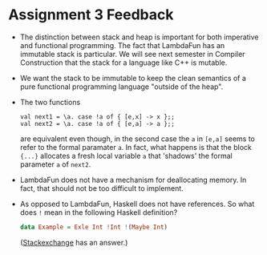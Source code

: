 # Assignment 3 Feedback

- The distinction between stack and heap is important for both imperative and functional programming. The fact that LambdaFun has an immutable stack is particular. We will see next semester in Compiler Construction that the stack for a language like C++ is mutable.

- We want the stack to be immutable to keep the clean semantics of a pure functional programming language "outside of the heap".

- The two functions

    ```
    val next1 = \a. case !a of { [e,x] -> x };;
    val next2 = \a. case !a of { [e,a] -> a };;
    ```

    are equivalent even though, in the second case the `a` in `[e,a]` seems to refer to the formal paramater `a`. In fact, what happens is that the block `{...}` allocates a fresh local variable `a` that 'shadows' the formal parameter `a` of `next2`.

    <!--
    Let us take a closer look at the `case`-case of the [evaluation function of the interpreter](https://github.com/alexhkurz/programming-languages-2021/blob/84beb0208a9d7e59414a080abb96213ff4959f09/Lab2-Lambda-Calculus/LambdaFun/src/LamMemInterpreter.hs#L100) that reads
    ```haskell
    eval (Case_ e cs) env = eval e env $> (\e' -> unify cs e' env)
    ```
    Here ... 
    -->

- LambdaFun does not have a mechanism for deallocating memory. In fact, that should not be too difficult to implement.

- As opposed to LambdaFun, Haskell does not have references. So what does `!` mean in the following Haskell definition? 
    ```haskell
    data Example = Exle Int !Int !(Maybe Int)
    ```
    ([Stackexchange](https://stackoverflow.com/a/993326/4600290) has an answer.)



